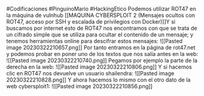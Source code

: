 #Codificaciones #PinguinoMario #HackingEtico 
Podemos utilizar ROT47 en la máquina de vulnhub [[MAQUINA CYBERSPLOIT 2 (Mensajes ocultos con ROT47, acceso por SSH y escalada de privilegios con Docker)]]Y si buscamos por internet esto de ROT47 nos encontramos con que se trata de un cifrado simple que se utiliza para ocultar el contenido de un mensaje; y tenemos herramientas online para descifrar estos mensajes:
![[Pasted image 20230322210657.png]]
Por tanto entramos en la página de rot47.net y podemos probar en poner uno de los textos que nos salía antes en la web:
![[Pasted image 20230322210740.png]]
Pegamos por ejemplo la parte de la derecha en la web:
![[Pasted image 20230322210806.png]]
Y si hacemos clic en ROT47 nos devuelve un usuario shailendra:
![[Pasted image 20230322210828.png]]
Y ahora hacemos lo mismo con el otro dato de la web cybersploit1:
![[Pasted image 20230322210856.png]]
